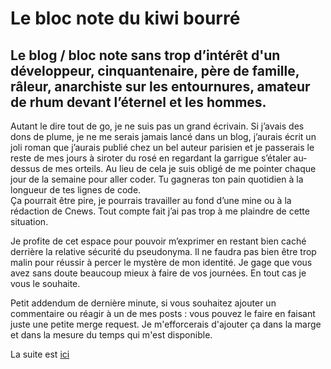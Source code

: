 # Le bloc note du kiwi bourré

## Le blog / bloc note sans trop d’intérêt d'un développeur, cinquantenaire, père de famille, râleur, anarchiste sur les entournures, amateur de rhum devant l’éternel et les hommes.

Autant le dire tout de go, je ne suis pas un grand écrivain. Si j’avais des dons de plume, je ne me serais jamais lancé dans un blog, j’aurais écrit un joli roman que j’aurais publié chez un bel auteur parisien et je passerais le reste de mes jours à siroter du rosé en regardant la garrigue s’étaler au-dessus de mes orteils. Au lieu de cela je suis obligé de me pointer chaque jour de la semaine pour aller coder. Tu gagneras ton pain quotidien à la longueur de tes lignes de code.  
Ça pourrait être pire, je pourrais travailler au fond d’une mine ou à la rédaction de Cnews. Tout compte fait j’ai pas trop à me plaindre de cette situation.

Je profite de cet espace pour pouvoir m’exprimer en restant bien caché derrière la relative sécurité du pseudonyma. Il ne faudra pas bien être trop malin pour réussir à percer le mystère de mon identité. Je gage que vous avez sans doute beaucoup mieux à faire de vos journées. En tout cas je vous le souhaite.

Petit addendum de dernière minute, si vous souhaitez ajouter un commentaire ou réagir à un de mes posts : vous pouvez le faire en faisant juste une petite merge request. Je m'efforcerais d'ajouter ça dans la marge et dans la mesure du temps qui m'est disponible.

La suite est [ici](https://drunkenkiwi.github.io/kode/index)
